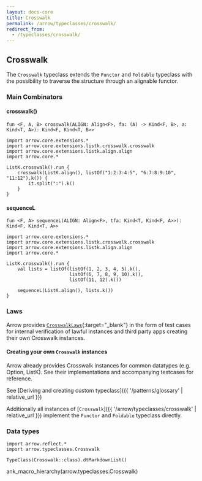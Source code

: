 ```yaml
---
layout: docs-core
title: Crosswalk
permalink: /arrow/typeclasses/crosswalk/
redirect_from:
  - /typeclasses/crosswalk/
---
```


## Crosswalk




The `Crosswalk` typeclass extends the `Functor` and `Foldable` typeclass with the possibility to traverse the
structure through an alignable functor.

### Main Combinators

#### crosswalk()

`fun <F, A, B> crosswalk(ALIGN: Align<F>, fa: (A) -> Kind<F, B>, a: Kind<T, A>): Kind<F, Kind<T, B>>`

```kotlin:ank
import arrow.core.extensions.*
import arrow.core.extensions.listk.crosswalk.crosswalk
import arrow.core.extensions.listk.align.align
import arrow.core.*

ListK.crosswalk().run {
    crosswalk(ListK.align(), listOf("1:2:3:4:5", "6:7:8:9:10", "11:12").k()) {
        it.split(":").k()
    }
}
```

#### sequenceL

`fun <F, A> sequenceL(ALIGN: Align<F>, tfa: Kind<T, Kind<F, A>>): Kind<F, Kind<T, A>>`

```kotlin:ank
import arrow.core.extensions.*
import arrow.core.extensions.listk.crosswalk.crosswalk
import arrow.core.extensions.listk.align.align
import arrow.core.*

ListK.crosswalk().run {
    val lists = listOf(listOf(1, 2, 3, 4, 5).k(),
                       listOf(6, 7, 8, 9, 10).k(),
                       listOf(11, 12).k())

    sequenceL(ListK.align(), lists.k())
}
```

### Laws

Arrow provides [`CrosswalkLaws`][functor_laws_source]{:target="_blank"} in the form of test cases for internal verification of lawful instances and third party apps creating their own Crosswalk instances.

#### Creating your own `Crosswalk` instances

Arrow already provides Crosswalk instances for common datatypes (e.g. Option, ListK). See their implementations
and accompanying testcases for reference.

See [Deriving and creating custom typeclass]({{ '/patterns/glossary' | relative_url }})

Additionally all instances of [`Crosswalk`]({{ '/arrow/typeclasses/crosswalk' | relative_url }}) implement the `Functor` and `Foldable`  typeclass directly.

### Data types

```kotlin:ank:replace
import arrow.reflect.*
import arrow.typeclasses.Crosswalk

TypeClass(Crosswalk::class).dtMarkdownList()
```

ank_macro_hierarchy(arrow.typeclasses.Crosswalk)

[functor_source]: https://github.com/arrow-kt/arrow/blob/master/modules/core/arrow-typeclasses/src/main/kotlin/arrow/typeclasses/Crosswalk.kt
[functor_laws_source]: https://github.com/arrow-kt/arrow/blob/master/modules/core/arrow-test/src/main/kotlin/arrow/test/laws/CrosswalkLaws.kt
